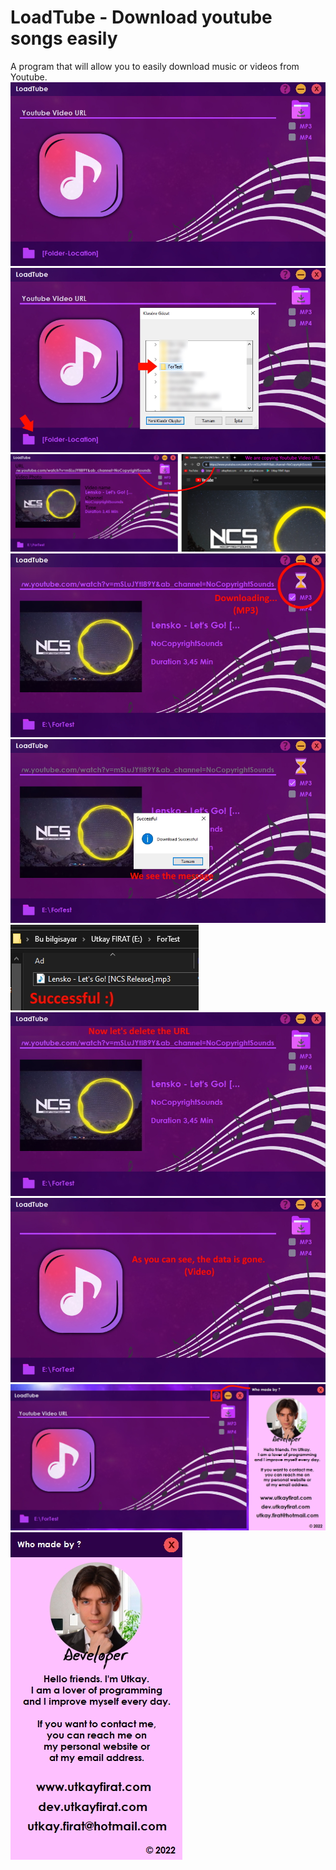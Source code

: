 # LoadTube - Download youtube songs easily
 A program that will allow you to easily download music or videos from Youtube.
<img src="https://raw.githubusercontent.com/utkayfirat/LoadTube/main/promotion_images/image_1.jpg">
<img src="https://raw.githubusercontent.com/utkayfirat/LoadTube/main/promotion_images/image_2.jpg">
<img src="https://raw.githubusercontent.com/utkayfirat/LoadTube/main/promotion_images/image_3.png">
<img src="https://raw.githubusercontent.com/utkayfirat/LoadTube/main/promotion_images/image_4.jpg">
<img src="https://raw.githubusercontent.com/utkayfirat/LoadTube/main/promotion_images/image_5.jpg">
<img src="https://raw.githubusercontent.com/utkayfirat/LoadTube/main/promotion_images/image_6.jpg">
<img src="https://raw.githubusercontent.com/utkayfirat/LoadTube/main/promotion_images/image_7.jpg">
<img src="https://raw.githubusercontent.com/utkayfirat/LoadTube/main/promotion_images/image_8.jpg">
<img src="https://raw.githubusercontent.com/utkayfirat/LoadTube/main/promotion_images/image_9.jpg">
<img src="https://raw.githubusercontent.com/utkayfirat/LoadTube/main/promotion_images/image_10.jpg">
